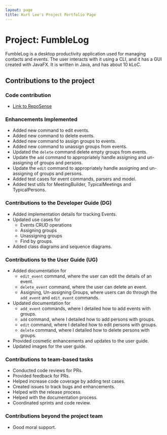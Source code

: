 ```yaml
---
layout: page
title: Kurt Lee's Project Portfolio Page
---
```


# Project: FumbleLog

FumbleLog is a desktop productivity application used for managing contacts and events. The user interacts with it using a CLI, and it has a GUI created with JavaFX. It is written in Java, and has about 10 kLoC.

## Contributions to the project

### Code contribution
* [Link to RepoSense](https://nus-cs2103-ay2324s1.github.io/tp-dashboard/?search=kurtyjlee&breakdown=false&sort=groupTitle%20dsc&sortWithin=title&since=2023-09-22&timeframe=commit&mergegroup=&groupSelect=groupByRepos)

### Enhancements Implemented
* Added new command to edit events.
* Added new command to delete events.
* Added new command to assign groups to events.
* Added new command to unassign groups from events.
* Updated the `delete` command delete empty groups from events.
* Update the `add` command to appropriately handle assigning and un-assigning of groups and persons.
* Update the `edit` command to appropriately handle assigning and un-assigning of groups and persons.
* Added test cases for event commands, parsers and model.
* Added test utils for MeetingBuilder, TypicalMeetings and TypicalPersons.

### Contributions to the Developer Guide (DG)
* Added implementation details for tracking Events.
* Updated use cases for 
  * Events CRUD operations
  * Assigning groups
  * Unassigning groups
  * Find by groups.
* Added class diagrams and sequence diagrams.

### Contributions to the User Guide (UG)
* Added documentation for 
  * `edit_event` command, where the user can edit the details of an event.
  * `delete_event` command, where the user can delete an event.
  * Assigning, Un-assigning Groups, where users can do through the `add_event` and `edit_event` commands.
* Updated documentation for
  * `add_event` commands, where I detailed how to add events with groups.
  * `add` command, where I detailed how to add persons with groups.
  * `edit` command, where I detailed how to edit persons with groups.
  * `delete` command, where I detailed how to delete persons with groups.
* Provided cosmetic enhancements and updates to the user guide.
* Updated images for the user guide.


### Contributions to team-based tasks
* Conducted code reviews for PRs.
* Provided feedback for PRs.
* Helped increase code coverage by adding test cases.
* Created issues to track bugs and enhancements.
* Helped with the release process.
* Helped with the documentation process.
* Coordinated sprints and code review.

### Contributions beyond the project team
* Good moral support.
